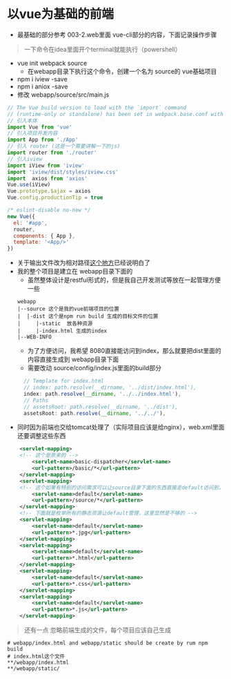 # 以vue为基础的前端

- 最基础的部分参考 003-2.web里面 vue-cli部分的内容，下面记录操作步骤
> 一下命令在idea里面开个terminal就能执行（powershell）
- vue init webpack source
  - 在webapp目录下执行这个命令，创建一个名为 source的 vue基础项目
- npm i iview -save
- npm i aniox -save
- 修改 webapp/source/src/main.js
```js
// The Vue build version to load with the `import` command
// (runtime-only or standalone) has been set in webpack.base.conf with an alias.
// 引入本体
import Vue from 'vue'
// 引入项目开发内容
import App from './App'
// 引入 router (这是一个需要讲解一下的js)
import router from './router'
// 引入iview
import iView from 'iview'
import 'iview/dist/styles/iview.css'
import  axios from 'axios'
Vue.use(iView)
Vue.prototype.$ajax = axios
Vue.config.productionTip = true

/* eslint-disable no-new */
new Vue({
  el: '#app',
  router,
  components: { App },
  template: '<App/>'
})
```
- 关于输出文件改为相对路径[这个地方](../../003-2.Web/vue-cli/vue-cli.md)已经说明白了
- 我的整个项目是建立在 webapp目录下面的
  - 虽然整体设计是restful形式的，但是我自己开发测试等放在一起管理方便一些
  ```note
  webapp
  |--source 这个是我的vue前端项目的位置
  |  |-dist 这个是npm run build 生成的目标文件的位置
  |     |-static  放各种资源
  |     |-index.html 生成的index
  |--WEB-INFO
  ```
  - 为了方便访问，我希望 8080直接能访问到index，那么就要把dist里面的 内容直接生成到 webapp目录下面
  - 需要改动 source/config/index.js里面的build部分
  ```js
    // Template for index.html
    // index: path.resolve(__dirname, '../dist/index.html'),
    index: path.resolve(__dirname, '../../index.html'),
    // Paths
    // assetsRoot: path.resolve(__dirname, '../dist'),
    assetsRoot: path.resolve(__dirname, '../../'),
  ```
- 同时因为前端也交给tomcat处理了（实际项目应该是给nginx），web.xml里面还要调整这些东西
```xml
    <servlet-mapping>
    <!-- 这个是原来的 -->
        <servlet-name>basic-dispatcher</servlet-name>
        <url-pattern>/basic/*</url-pattern>
    </servlet-mapping>
    <servlet-mapping>
    <!-- 这个如果有特别的访问需求可以让source目录下面的东西直接走default访问到，不过多数情况我们直接看生成好的内容就可以了 -->
        <servlet-name>default</servlet-name>
        <url-pattern>/source/*</url-pattern>
    </servlet-mapping>
    <!-- 下面就是枚举所有的静态资源让default管理，这里显然是不够的 -->
    <servlet-mapping>
        <servlet-name>default</servlet-name>
        <url-pattern>*.jpg</url-pattern>
    </servlet-mapping>
    <servlet-mapping>
        <servlet-name>default</servlet-name>
        <url-pattern>*.html</url-pattern>
    </servlet-mapping>
    <servlet-mapping>
        <servlet-name>default</servlet-name>
        <url-pattern>*.css</url-pattern>
    </servlet-mapping>
    <servlet-mapping>
        <servlet-name>default</servlet-name>
        <url-pattern>*.js</url-pattern>
    </servlet-mapping>
```

> 还有一点 忽略前端生成的文件，每个项目应该自己生成
```.gitignore
# webapp/index.html and webapp/static should be create by rum npm build
# index.html这个文件
**/webapp/index.html
**/webapp/static/
```